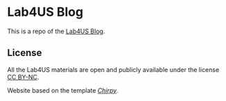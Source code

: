 # Lab4US Blog
This is a repo of the [Lab4US Blog](https://lab4us.github.io/).

## License
All the Lab4US materials are open and publicly available under the license [CC BY-NC](https://creativecommons.org/licenses/by-nc/4.0/).

Website based on the template [*Chirpy*](https://github.com/cotes2020/jekyll-theme-chirpy/).
